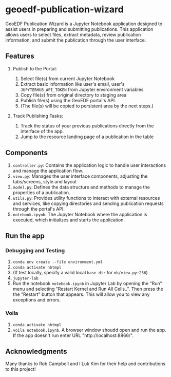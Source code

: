 # geoedf-publication-wizard
GeoEDF Publication Wizard is a Jupyter Notebook application designed to assist users in preparing and submitting publications. 
This application allows users to select files, extract metadata, review publication information, and submit the publication through the user interface.

## Features
1. Publish to the Portal: 
   1. Select file(s) from current Jupyter Notebook
   2. Extract basic information like user's email, user's `JUPYTERHUB_API_TOKEN` from Jupyter environment variables
   3. Copy file(s) from original directory to staging area
   4. Publish file(s) using the GeoEDF portal's API. 
   5. (The file(s) will be copied to persistent area by the next steps.)

2. Track Publishing Tasks:
   1. Track the status of your previous publications directly from the interface of the app.
   2. Jump to the resource landing page of a publication in the table
   
## Components
1. `controller.py`: Contains the application logic to handle user interactions and manage the application flow.
2. `view.py`: Manages the user interface components, adjusting the tabs/screens, style and layout
3. `model.py`: Defines the data structure and methods to manage the properties of a publication.
4. `utils.py`: Provides utility functions to interact with external resources and services, like copying directories and sending publication requests through the portal's API.
5. `notebook.ipynb`: The Jupyter Notebook where the application is executed, which initializes and starts the application.


## Run the app
### Debugging and Testing
1. `conda env create --file environment.yml`
2. `conda activate nbtmpl`
3. (If test locally, specify a valid local `base_dir` for `nb/view.py:236`)
4. `jupyter-lab`
5. Run the notebook `notebook.ipynb` in Jupyter Lab by opening the "Run" menu and selecting "Restart Kernel and Run All Cells..". Then press the the "Restart" button that appears. This will allow you to view any exceptions and errors.

### Voila
1. `conda activate nbtmpl`
2. `voila notebook.ipynb`. A browser window shoudd open and run the app. If the app doesn't run enter URL "http://localhost:8866/".

## Acknowledgments
Many thanks to Rob Campbell and I Luk Kim for their help and contributions to this project!